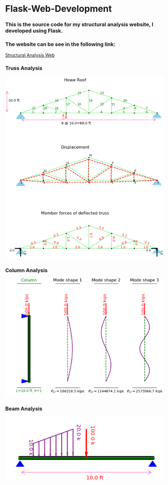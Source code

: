 # Flask-Web-Development


### This is the source code for my structural analysis website, I developed  using Flask.
### The website can be see in the following link: 


<a href="https://beam026.herokuapp.com/">Structural Analysis Web</a>



###  Truss Analysis 

<img src='https://github.com/yasser64b/Flask-Web-Development/blob/main/Myproject/static/profile_pics/truss_results.png'>

### Column Analysis

<img src='https://github.com/yasser64b/Flask-Web-Development/blob/main/Myproject/static/profile_pics/column_results.png'>

### Beam Analysis

<img src='https://github.com/yasser64b/Flask-Web-Development/blob/main/Myproject/static/profile_pics/beam_config.png'>

